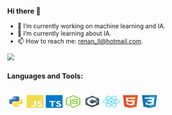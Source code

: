 ### Hi there 👋

- 🔭 I’m currently working on machine learning and IA.
- 🌱 I’m currently learning about IA.
- 📫 How to reach me: renan_ll@hotmail.com.

 

<a href="https://github.com/renan-lemes">
  <img height="180em" src="https://github-readme-stats.vercel.app/api/top-langs/?username=renan-lemes&layout=compact&langs_count=7&theme=tokyonight"/>
</a>


### **Languages and Tools:**
<div style="display: inline_block"><br>
 <img align="center" alt="Python badge" height="30" width="40" src="https://raw.githubusercontent.com/devicons/devicon/master/icons/python/python-original.svg">
  <img align="center" alt="Javascript badge" height="30" width="40" src="https://raw.githubusercontent.com/devicons/devicon/master/icons/javascript/javascript-plain.svg">
  <img align="center" alt="Typescript badge" height="30" width="40" src="https://raw.githubusercontent.com/devicons/devicon/master/icons/typescript/typescript-plain.svg">
  <img align="center" alt="Node badge" height="30" width="40" src="https://raw.githubusercontent.com/devicons/devicon/master/icons/nodejs/nodejs-original.svg">
  <img align="center" alt="React badge" height="30" width="40" src="https://github.com/renan-lemes/renan-lemes/blob/main/assents/icons8-c-afiado-logotipo.svg">
  <img align="center" alt="React badge" height="30" width="40" src="https://raw.githubusercontent.com/devicons/devicon/master/icons/react/react-original.svg">
  <img align="center" alt="HTML badge" height="30" width="40" src="https://raw.githubusercontent.com/devicons/devicon/master/icons/html5/html5-original.svg">
  <img align="center" alt="CSS3 badge" height="30" width="40" src="https://raw.githubusercontent.com/devicons/devicon/master/icons/css3/css3-original.svg">
  
  

</div>
 
